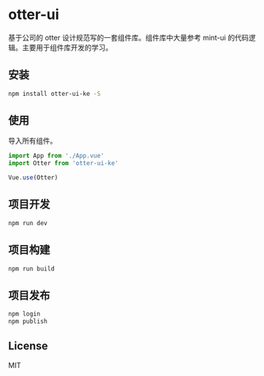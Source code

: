 # otter-ui

基于公司的 otter 设计规范写的一套组件库。组件库中大量参考 mint-ui 的代码逻辑。主要用于组件库开发的学习。

## 安装

```bash
npm install otter-ui-ke -S
```

## 使用

导入所有组件。

```js
import App from './App.vue'
import Otter from 'otter-ui-ke'

Vue.use(Otter)
```

## 项目开发

```bash
npm run dev
```

## 项目构建

```bash
npm run build
```

## 项目发布

```bash
npm login
npm publish
```

## License

MIT